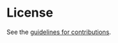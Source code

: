 # License

See the
[guidelines for contributions](https://github.com/cfrg/draft-irtf-cfrg-pq2/blob/main/CONTRIBUTING.md).
